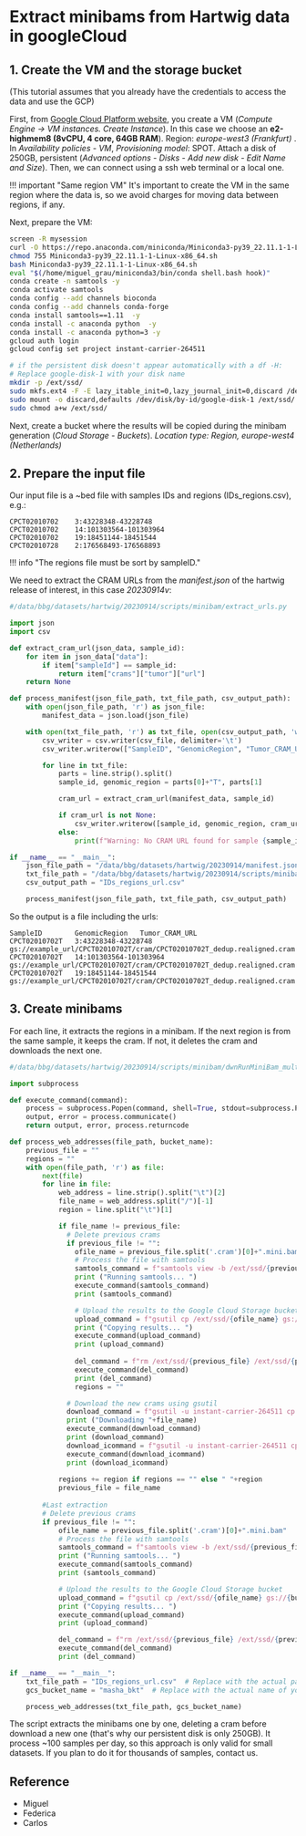 # Extract minibams from Hartwig data in googleCloud

## 1. Create the VM and the storage bucket

(This tutorial assumes that you already have the credentials to access the data and use the GCP)

First, from [Google Cloud Platform website](https://console.cloud.google.com/), you create a VM (_Compute Engine ->
VM instances. Create Instance_). In this case we choose an __e2-highmem8 (8vCPU, 4 core, 64GB RAM__).
Region: _europe-west3 (Frankfurt)_ . In _Availability policies - VM_,  _Provisioning model_: SPOT.
Attach a disk of 250GB, persistent (_Advanced options - Disks - Add new disk - Edit Name and Size_).
Then, we can connect using a ssh web terminal or a local one.

!!! important "Same region VM"
    It's important to create the VM in the same region where the data is, so we avoid charges for moving data between
    regions, if any.

Next, prepare the VM:

``` bash
screen -R mysession
curl -O https://repo.anaconda.com/miniconda/Miniconda3-py39_22.11.1-1-Linux-x86_64.sh
chmod 755 Miniconda3-py39_22.11.1-1-Linux-x86_64.sh
bash Miniconda3-py39_22.11.1-1-Linux-x86_64.sh 
eval "$(/home/miguel_grau/miniconda3/bin/conda shell.bash hook)"
conda create -n samtools -y
conda activate samtools
conda config --add channels bioconda
conda config --add channels conda-forge
conda install samtools==1.11  -y
conda install -c anaconda python  -y
conda install -c anaconda python=3 -y
gcloud auth login
gcloud config set project instant-carrier-264511

# if the persistent disk doesn't appear automatically with a df -H:
# Replace google-disk-1 with your disk name
mkdir -p /ext/ssd/
sudo mkfs.ext4 -F -E lazy_itable_init=0,lazy_journal_init=0,discard /dev/disk/by-id/google-disk-1
sudo mount -o discard,defaults /dev/disk/by-id/google-disk-1 /ext/ssd/
sudo chmod a+w /ext/ssd/
```

Next, create a bucket where the results will be copied during the minibam generation (_Cloud Storage - Buckets_).
_Location type: Region, europe-west4 (Netherlands)_

## 2. Prepare the input file

Our input file is a ~bed file with samples IDs and regions (IDs_regions.csv), e.g.:

```tsv
CPCT02010702    3:43228348-43228748
CPCT02010702    14:101303564-101303964
CPCT02010702    19:18451144-18451544
CPCT02010728    2:176568493-176568893
```

!!! info "The regions file must be sort by sampleID."

We need to extract the CRAM URLs from the _manifest.json_ of the hartwig release of interest, in this case _20230914v_:

```py
#/data/bbg/datasets/hartwig/20230914/scripts/minibam/extract_urls.py

import json
import csv

def extract_cram_url(json_data, sample_id):
    for item in json_data["data"]:
        if item["sampleId"] == sample_id:
            return item["crams"]["tumor"]["url"]
    return None

def process_manifest(json_file_path, txt_file_path, csv_output_path):
    with open(json_file_path, 'r') as json_file:
        manifest_data = json.load(json_file)

    with open(txt_file_path, 'r') as txt_file, open(csv_output_path, 'w', newline='') as csv_file:
        csv_writer = csv.writer(csv_file, delimiter='\t')
        csv_writer.writerow(["SampleID", "GenomicRegion", "Tumor_CRAM_URL"])

        for line in txt_file:
            parts = line.strip().split()
            sample_id, genomic_region = parts[0]+"T", parts[1]

            cram_url = extract_cram_url(manifest_data, sample_id)

            if cram_url is not None:
                csv_writer.writerow([sample_id, genomic_region, cram_url])
            else:
                print(f"Warning: No CRAM URL found for sample {sample_id}")

if __name__ == "__main__":
    json_file_path = "/data/bbg/datasets/hartwig/20230914/manifest.json"
    txt_file_path = "/data/bbg/datasets/hartwig/20230914/scripts/minibam/IDs_regions.csv"
    csv_output_path = "IDs_regions_url.csv"

    process_manifest(json_file_path, txt_file_path, csv_output_path)

```

So the output is a file including the urls:

```tsv
SampleID        GenomicRegion   Tumor_CRAM_URL
CPCT02010702T   3:43228348-43228748     gs://example_url/CPCT02010702T/cram/CPCT02010702T_dedup.realigned.cram
CPCT02010702T   14:101303564-101303964  gs://example_url/CPCT02010702T/cram/CPCT02010702T_dedup.realigned.cram
CPCT02010702T   19:18451144-18451544    gs://example_url/CPCT02010702T/cram/CPCT02010702T_dedup.realigned.cram
```

## 3. Create minibams

For each line, it extracts the regions in a minibam. If the next region is from the same sample, it keeps the cram.
If not, it deletes the cram and downloads the next one.

```py
#/data/bbg/datasets/hartwig/20230914/scripts/minibam/dwnRunMiniBam_multi.py

import subprocess

def execute_command(command):
    process = subprocess.Popen(command, shell=True, stdout=subprocess.PIPE, stderr=subprocess.PIPE)
    output, error = process.communicate()
    return output, error, process.returncode

def process_web_addresses(file_path, bucket_name):
    previous_file = ""
    regions = ""
    with open(file_path, 'r') as file:
        next(file)
        for line in file:
            web_address = line.strip().split("\t")[2]
            file_name = web_address.split("/")[-1]
            region = line.split("\t")[1]

            if file_name != previous_file:
              # Delete previous crams
              if previous_file != "":
                ofile_name = previous_file.split('.cram')[0]+".mini.bam" 
                # Process the file with samtools
                samtools_command = f"samtools view -b /ext/ssd/{previous_file} {regions} > /ext/ssd/{ofile_name}"
                print ("Running samtools... ")
                execute_command(samtools_command)
                print (samtools_command)

                # Upload the results to the Google Cloud Storage bucket
                upload_command = f"gsutil cp /ext/ssd/{ofile_name} gs://{bucket_name}/"
                print ("Copying results... ")
                execute_command(upload_command)
                print (upload_command)
 
                del_command = f"rm /ext/ssd/{previous_file} /ext/ssd/{previous_file}.crai"
                execute_command(del_command)
                print (del_command)
                regions = ""

              # Download the new crams using gsutil
              download_command = f"gsutil -u instant-carrier-264511 cp {web_address} /ext/ssd/"
              print ("Downloading "+file_name)
              execute_command(download_command)
              print (download_command)
              download_icommand = f"gsutil -u instant-carrier-264511 cp {web_address}.crai /ext/ssd/"
              execute_command(download_icommand)
              print (download_icommand)
        
            regions += region if regions == "" else " "+region
            previous_file = file_name
        
        #Last extraction
        # Delete previous crams
        if previous_file != "":
            ofile_name = previous_file.split('.cram')[0]+".mini.bam"
            # Process the file with samtools
            samtools_command = f"samtools view -b /ext/ssd/{previous_file} {regions} > /ext/ssd/{ofile_name}"
            print ("Running samtools... ")
            execute_command(samtools_command)
            print (samtools_command)

            # Upload the results to the Google Cloud Storage bucket
            upload_command = f"gsutil cp /ext/ssd/{ofile_name} gs://{bucket_name}/"
            print ("Copying results... ")
            execute_command(upload_command)
            print (upload_command)

            del_command = f"rm /ext/ssd/{previous_file} /ext/ssd/{previous_file}.crai"
            execute_command(del_command)
            print (del_command)

if __name__ == "__main__":
    txt_file_path = "IDs_regions_url.csv"  # Replace with the actual path to your text file
    gcs_bucket_name = "masha_bkt"  # Replace with the actual name of your GCS bucket

    process_web_addresses(txt_file_path, gcs_bucket_name)

```

The script extracts the minibams one by one, deleting a cram before download a new one (that's why our persistent disk
is only 250GB). It process ~100 samples per day, so this approach is only valid for small datasets.
If you plan to do it for thousands of samples, contact us.

## Reference

- Miguel
- Federica
- Carlos
